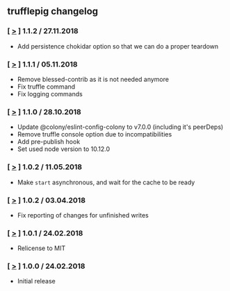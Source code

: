 ## trufflepig changelog

### [ [>](https://github.com/JoinColony/trufflepig/tree/v1.1.2) ] 1.1.2 / 27.11.2018
* Add persistence chokidar option so that we can do a proper teardown

### [ [>](https://github.com/JoinColony/trufflepig/tree/v1.1.1) ] 1.1.1 / 05.11.2018
* Remove blessed-contrib as it is not needed anymore
* Fix truffle command
* Fix logging commands

### [ [>](https://github.com/JoinColony/trufflepig/tree/v1.1.0) ] 1.1.0 / 28.10.2018
* Update @colony/eslint-config-colony to v7.0.0 (including it's peerDeps)
* Remove truffle console option due to incompatibilities
* Add pre-publish hook
* Set used node version to 10.12.0

### [ [>](https://github.com/JoinColony/trufflepig/tree/v1.0.3) ] 1.0.2 / 11.05.2018
* Make `start` asynchronous, and wait for the cache to be ready

### [ [>](https://github.com/JoinColony/trufflepig/tree/v1.0.2) ] 1.0.2 / 03.04.2018
* Fix reporting of changes for unfinished writes

### [ [>](https://github.com/JoinColony/trufflepig/tree/v1.0.1) ] 1.0.1 / 24.02.2018
* Relicense to MIT

### [ [>](https://github.com/JoinColony/trufflepig/tree/v1.0.0) ] 1.0.0 / 24.02.2018
* Initial release
